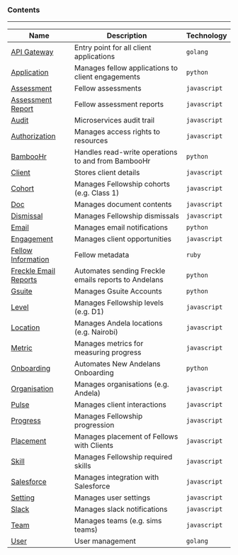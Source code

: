### Contents
***

| **Name**        | **Description**                               | **Technology** |                    
|-----------------|--------------------------------------------------|----------------|
| [API Gateway](https://github.com/andela/micro-api-gateway)     | Entry point for all client applications          | `golang`       |
| [Application](https://github.com/andela/micro-applications-service)     | Manages fellow applications to client engagements| `python`        |
| [Assessment](https://github.com/andela/micro-assessment-service)      | Fellow assessments                               | `javascript`   |
| [Assessment Report](https://github.com/andela/micro-assessment-report-service)| Fellow assessment reports                       | `javascript`   |
| [Audit](https://github.com/andela/micro-audit-service)| Microservices audit trail | `javascript`   |
| [Authorization](https://github.com/andela/micro-authorization-service)   | Manages access rights to resources               | `javascript`   |
| [BambooHr](https://github.com/andela/micro-bamboohr-service) | Handles read-write operations to and from BambooHr | `python` |
| [Client](https://github.com/andela/micro-client-service)          | Stores client details                            | `javascript`   |
| [Cohort](https://github.com/andela/micro-cohort-service)          | Manages Fellowship cohorts (e.g. Class 1)        | `javascript`   |
| [Doc](https://github.com/andela/micro-docs-service)             | Manages document contents                        | `javascript`   |
| [Dismissal](https://github.com/andela/micro-dismissal-service)       | Manages Fellowship dismissals                    | `javascript`   |
| [Email](https://github.com/andela/micro-email-notification)           | Manages email notifications                      | `python`       |
| [Engagement](https://github.com/andela/micro-engagement-service)      | Manages client opportunities                     | `javascript`   |
| [Fellow Information](https://github.com/andela/micro-fellow-information-service) | Fellow metadata                         | `ruby`         |
| [Freckle Email Reports](https://github.com/andela/micro-freckle-report-service) | Automates sending Freckle emails reports to Andelans | `python`   |
| [Gsuite](https://github.com/andela/micro-gsuite-service) | Manages Gsuite Accounts| `python` |
| [Level](https://github.com/andela/micro-level-service)           | Manages Fellowship levels (e.g. D1)              | `javascript`   |
| [Location](https://github.com/andela/micro-location-service)        | Manages Andela locations (e.g. Nairobi)          | `javascript`   |
| [Metric](https://github.com/andela/micro-metrics-service)          | Manages metrics for measuring progress           | `javascript`   |
| [Onboarding](https://github.com/andela/micro-onboarding-service) | Automates New Andelans Onboarding | `python` |
| [Organisation](https://github.com/andela/micro-organisation-service)    | Manages organisations (e.g. Andela)              | `javascript`   |
| [Pulse](https://github.com/andela/micro-pulse-service)           | Manages client interactions                      | `javascript`   |
| [Progress](https://github.com/andela/micro-progress-service)        | Manages Fellowship progression                   | `javascript`   |
| [Placement](https://github.com/andela/micro-placement-service)       | Manages placement of Fellows with Clients        | `javascript`   |
| [Skill](https://github.com/andela/micro-skills-service)           | Manages Fellowship required skills               | `javascript`   |
| [Salesforce](https://github.com/andela/micro-salesforce-service)      | Manages integration with Salesforce              | `javascript`   |
| [Setting](https://github.com/andela/micro-settings-service)         | Manages user settings                            | `javascript`   |
| [Slack](https://github.com/andela/micro-slack-notification-service)           | Manages slack notifications                      | `javascript`   |
| [Team](https://github.com/andela/micro-teams-service)            | Manages teams (e.g. sims teams)                  | `javascript`   |
| [User](https://github.com/andela/micro-user-management-service)             | User management                                  | `golang`       |
